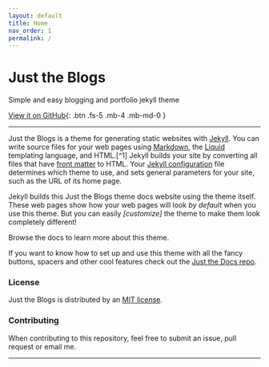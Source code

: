 ```yaml
---
layout: default
title: Home
nav_order: 1
permalink: /
---
```


# Just the Blogs
Simple and easy blogging and portfolio jekyll theme

[View it on GitHub](https://github.com/0ev/just-the-blogs){: .btn .fs-5 .mb-4 .mb-md-0 }

---

Just the Blogs is a theme for generating static websites with [Jekyll]. You can write source files for your web pages using [Markdown], the [Liquid] templating language, and HTML.[^1] Jekyll builds your site by converting all files that have [front matter] to HTML. Your [Jekyll configuration] file determines which theme to use, and sets general parameters for your site, such as the URL of its home page.

Jekyll builds this Just the Blogs theme docs website using the theme itself. These web pages show how your web pages will look *by default* when you use this theme. But you can easily *[customize]* the theme to make them look completely different!

Browse the docs to learn more about this theme.

If you want to know how to set up and use this theme with all the fancy buttons, spacers and other cool features check out the [Just the Docs repo].

### License

Just the Blogs is distributed by an [MIT license](https://github.com/0ev/just-the-blogs/blob/main/LICENSE.txt).

### Contributing

When contributing to this repository, feel free to submit an issue, pull request or email me.

----

[Jekyll]: https://jekyllrb.com
[Markdown]: https://daringfireball.net/projects/markdown/
[Liquid]: https://github.com/Shopify/liquid/wiki
[Front matter]: https://jekyllrb.com/docs/front-matter/
[Jekyll configuration]: https://jekyllrb.com/docs/configuration/
[Just the Docs Template]: https://just-the-docs.github.io/just-the-docs-template/
[Just the Docs]: https://just-the-docs.com
[Just the Docs repo]: https://github.com/just-the-docs/just-the-docs
